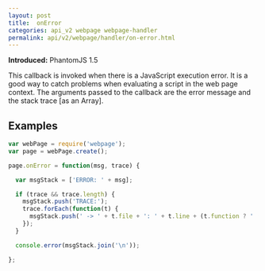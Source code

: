 ```yaml
---
layout: post
title:  onError
categories: api_v2 webpage webpage-handler
permalink: api/v2/webpage/handler/on-error.html
---
```


**Introduced:** PhantomJS 1.5

This callback is invoked when there is a JavaScript execution error. It is a good way to catch problems when evaluating a script in the web page context. The arguments passed to the callback are the error message and the stack trace [as an Array].

## Examples

```javascript
var webPage = require('webpage');
var page = webPage.create();

page.onError = function(msg, trace) {

  var msgStack = ['ERROR: ' + msg];

  if (trace && trace.length) {
    msgStack.push('TRACE:');
    trace.forEach(function(t) {
      msgStack.push(' -> ' + t.file + ': ' + t.line + (t.function ? ' (in function "' + t.function +'")' : ''));
    });
  }

  console.error(msgStack.join('\n'));

};
```








